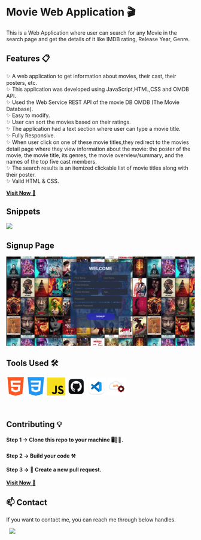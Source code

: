 # Movie Web Application 🎬
This is a Web Application where user can search for any Movie in the search page and get the details of it like IMDB rating, Release Year, Genre. 



 ## Features 📋

  ✨ A web application to get information about movies, their cast, their posters, etc.\
  ✨ This application was developed using JavaScript,HTML,CSS and OMDB API.\
  ✨ Used the Web Service REST API of the movie DB OMDB (The Movie Database).\
  ✨ Easy to modify.\
  ✨ User can sort the movies based on their ratings.\
  ✨ The application had a text section where user can type a movie title.\
  ✨ Fully Responsive.\
  ✨ When user click on one of these movie titles,they redirect to the movies detail page where they view information about the movie: the poster of the movie, the movie title, its genres, the movie overview/summary, and the names of the top five cast members.\
  ✨ The search results is an itemized clickable list of movie titles along with their poster.\
  ✨ Valid HTML & CSS.
  


  <a href="https://glittery-crostata-94ff7d.netlify.app/" target="_blank">**Visit Now** 🎥</a>


<h2> Snippets</h2>

<img src="images/Home.png"/>
 
<h2> Signup Page </h2>

<img src="images/login.png"/>
 
   





 
 ## Tools Used 🛠️
<img src="images/html.png" alt="skill" width="50" /> <img src="images/css.png" alt="skill" width="50" /> <img src="images/js.png" alt="skill" width="50" /> <img src="images/github.png" alt="skill" width="50" /> <img src="images/vscode.png" alt="skill" width="50" />  <img src="images/restful.png" alt="skill" width="50" />


<br>



## Contributing 💡
#### Step 1    -> Clone this repo to your machine 🖥👨‍💻.

#### Step 2️    -> **Build your code** ⚒️

#### Step 3️    -> 🔄️ Create a new pull request.



<a href="https://glittery-crostata-94ff7d.netlify.app/" target="_blank">**Visit Now** 🚀</a>

<h2>📫 Contact</h2>

If you want to contact me, you can reach me through below handles.


&nbsp;&nbsp;<a href="https://www.linkedin.com/in/shubham-bhati-787319213/"><img src="https://www.felberpr.com/wp-content/uploads/linkedin-logo.png" width="30"></img></a>

